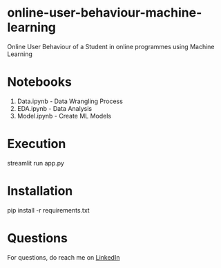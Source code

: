 # online-user-behaviour-machine-learning
Online User Behaviour of a Student in online programmes using Machine Learning

# Notebooks
1. Data.ipynb - Data Wrangling Process
2. EDA.ipynb - Data Analysis
3. Model.ipynb - Create ML Models

# Execution
streamlit run app.py

# Installation
pip install -r requirements.txt

# Questions
For questions, do reach me on <a href="https://linkedin.com/in/MadhuPIoT">LinkedIn</a>
